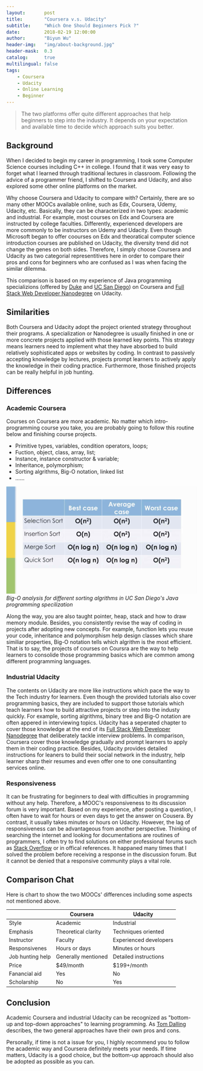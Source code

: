 ```yaml
---
layout:       post
title:        "Coursera v.s. Udacity"
subtitle:     "Which One Should Beginners Pick ?"
date:         2018-02-19 12:00:00
author:       "Biyun Wu"
header-img:   "img/about-background.jpg"
header-mask:  0.3
catalog:      true
multilingual: false
tags:
    - Coursera
    - Udacity
    - Online Learning
    - Beginner
---
```


> The two platforms offer quite different approaches that help beginners to step into the industry. It depends on your expectation and available time to decide which approach suits you better.

## Background

When I decided to begin my career in programming, I took some Computer Science courses including C++ in college. I found that it was very easy to forget what I learned through traditional lectures in classroom. Following the advice of a programmer friend, I shifted to Coursera and Udacity, and also explored some other online platforms on the market.

Why choose Coursera and Udacity to compare with? Certainly, there are so many other MOOCs available online, such as Edx, Coursera, Udemy, Udacity, etc. Basically, they can be characterized in two types: academic and industrial. For example, most courses on Edx and Coursera are instructed by college faculties. Differently, experienced developers are more commonly to be instructors on Udemy and Udacity. Even though Microsoft began to offer coourses on Edx and theoratical computer science introduction courses are published on Udacity, the diversity trend did not change the genes on both sides. Therefore, I simply choose Coursera and Udacity as two categorial representitives here in order to compare their pros and cons for beginners who are confused as I was when facing the similar dilemma.

This comparison is based on my experience of Java programming specializions (offered by <a href="https://www.coursera.org/specializations/java-programming" target="_blank">Duke</a> and <a href="https://www.coursera.org/specializations/java-object-oriented" target="_blank">UC San Diego</a>) on Coursera and <a href="https://www.udacity.com/course/full-stack-web-developer-nanodegree--nd004" target="_blank">Full Stack Web Developer Nanodegree</a> on Udacity.

## Similarities

Both Coursera and Udacity adopt the project oriented strategy throughout their programs. A specialization or Nanodegree is usually finished in one or more concrete projects applied with those learned key points. This strategy means learners need to implement what they have absorbed to build relatively sophisticated apps or websites by coding. In contrast to passively accepting knowledge by lectures, projects prompt learners to actively apply the knowledge in their coding practice. Furthermore, those finished projects can be really helpful in job hunting.

## Differences

### Academic Coursera

Courses on Coursera are more academic. No matter which intro-programming course you take, you are probably going to follow this routine below and finishing course projects.

- Primitive types, variables, condition operators, loops;
- Fuction, object, class, array, list;
- Instance, instance constructor & variable;
- Inheritance, polymorphism;
- Sorting algrithms, Big-O notation, linked list
- ......

![Big-O analysis for different sorting algrithms in UC San Diego's Java programming specilization](/img/coursera-vs-udacity/coursera.jpg)
*Big-O analysis for different sorting algrithms in UC San Diego's Java programming specilization*

Along the way, you are also taught pointer, heap, stack and how to draw memory module. Besides, you consistently revise the way of coding in projects after adopting new concepts. For example, function lets you reuse your code, inheritance and polymorphism help design classes which share similiar properties, Big-O notation tells which algrithm is the most efficient. That is to say, the projects of courses on Coursra are the way to help learners to consolide those programming basics which are common among different programming languages.

### Industrial Udacity

The contents on Udacity are more like instructions which pace the way to the Tech industry for learners. Even though the provided tutorials also
cover programming basics, they are included to support those tutorials which teach learners how to build attractive projects or step into the industy quickly. For example, sorting algrithms, binary tree and Big-O notation are often appered in interviewing topics. Udacity has a seperated chapter to cover those knowledge at the end of its <a href="https://www.udacity.com/course/full-stack-web-developer-nanodegree--nd004" target="_blank">Full Stack Web Developer Nanodegree</a> that deliberately tackle interview problems. In comparison, Coursera cover those knowledge gradually and prompt learners to apply them in their coding practice. Besides, Udacity provides detailed instructions for leaners to build their social network in the industry, help learner sharp their resumes and even offer one to one consultanting services online.

### Responsiveness

It can be frustrating for beginners to deal with difficulties in programming without any help. Therefore, a MOOC's responsiveness to its discussion forum is very important. Based on my experience, after posting a question, I often have to wait for hours or even days to get the answer on Cousera. By contrast, it usually takes minutes or hours on Udacity. However, the lag of responsiveness can be advantageous from another perspective. Thinking of searching the internet and looking for documentations are routines of programmers, I often try to find solutions on either professional forums such as <a href="https://stackoverflow.com" target="_blank">Stack Overflow</a> or in offical references. It happaned many times that I solved the problem before receiving a response in the discussion forum. But it cannot be denied that a responsive community plays a vital role.

## Comparison Chat

Here is chart to show the two MOOCs' differences including some aspects not mentioned above.

|                       |Coursera            |Udacity               |
|-----------------------|--------------------|----------------------|
|Style                  |Academic            |Industrial            |
|Emphasis               |Theoretical clarity |Techniques oriented   |
|Instructor             |Faculty             |Experienced developers|
|Responsivenes          |Hours or days       |Minutes or hours      |
|Job hunting help       |Generally mentioned |Detailed instructions |
|Price                  |$49/month           |$199+/month           |
|Fanancial aid          |Yes                 |No                    |
|Scholarship            |No                  |Yes                   |

## Conclusion

Academic Coursera and industrial Udacity can be recognized as "bottom-up and top-down approaches" to learning programming. As <a href="http://www.programmingforbeginnersbook.com/blog/top-down-bottom-up-approaches-to-learning-programming/?utm_source=wanqu.co&utm_campaign=Wanqu+Daily&utm_medium=website" target="_blank">Tom Dalling</a> describes, the two general approaches have their own pros and cons.

Personally, if time is not a issue for you, I highly recommend you to follow the academic way and Coursera definitely meets your needs. If time matters, Udacity is a good choice, but the bottom-up approach should also be adopted as possible as you can.